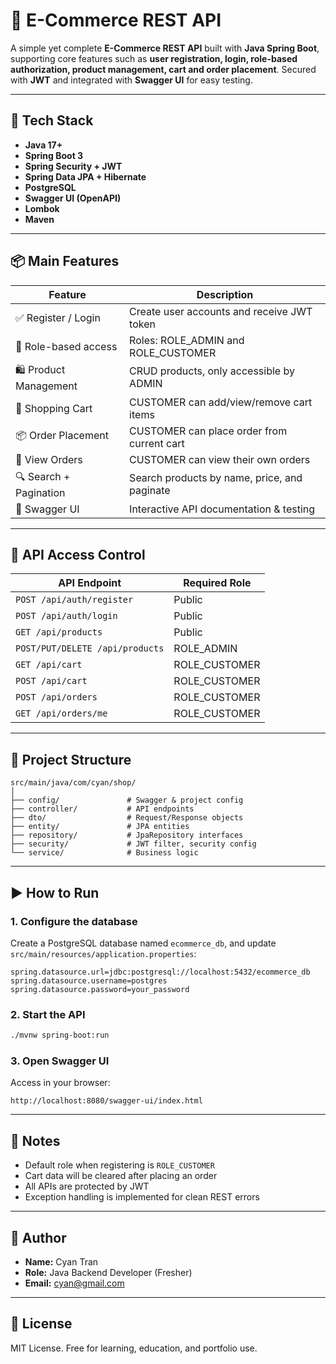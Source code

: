 # 🛒 E-Commerce REST API

A simple yet complete **E-Commerce REST API** built with **Java Spring Boot**, supporting core features such as **user registration, login, role-based authorization, product management, cart and order placement**. Secured with **JWT** and integrated with **Swagger UI** for easy testing.

---

## 🚀 Tech Stack

- **Java 17+**
- **Spring Boot 3**
- **Spring Security + JWT**
- **Spring Data JPA + Hibernate**
- **PostgreSQL**
- **Swagger UI (OpenAPI)**
- **Lombok**
- **Maven**

---

## 📦 Main Features

| Feature                | Description |
|------------------------|-------------|
| ✅ Register / Login     | Create user accounts and receive JWT token |
| 🔐 Role-based access    | Roles: ROLE_ADMIN and ROLE_CUSTOMER |
| 🛍 Product Management   | CRUD products, only accessible by ADMIN |
| 🛒 Shopping Cart        | CUSTOMER can add/view/remove cart items |
| 📦 Order Placement      | CUSTOMER can place order from current cart |
| 📜 View Orders          | CUSTOMER can view their own orders |
| 🔍 Search + Pagination  | Search products by name, price, and paginate |
| 📄 Swagger UI           | Interactive API documentation & testing |

---

## 🔐 API Access Control

| API Endpoint                    | Required Role     |
|---------------------------------|-------------------|
| `POST /api/auth/register`       | Public            |
| `POST /api/auth/login`          | Public            |
| `GET /api/products`             | Public            |
| `POST/PUT/DELETE /api/products` | ROLE_ADMIN        |
| `GET /api/cart`                 | ROLE_CUSTOMER     |
| `POST /api/cart`                | ROLE_CUSTOMER     |
| `POST /api/orders`              | ROLE_CUSTOMER     |
| `GET /api/orders/me`            | ROLE_CUSTOMER     |

---

## 📂 Project Structure

```
src/main/java/com/cyan/shop/
│
├── config/               # Swagger & project config
├── controller/           # API endpoints
├── dto/                  # Request/Response objects
├── entity/               # JPA entities
├── repository/           # JpaRepository interfaces
├── security/             # JWT filter, security config
└── service/              # Business logic
```

---

## ▶️ How to Run

### 1. Configure the database
Create a PostgreSQL database named `ecommerce_db`, and update `src/main/resources/application.properties`:

```properties
spring.datasource.url=jdbc:postgresql://localhost:5432/ecommerce_db
spring.datasource.username=postgres
spring.datasource.password=your_password
```

### 2. Start the API
```bash
./mvnw spring-boot:run
```

### 3. Open Swagger UI
Access in your browser:
```
http://localhost:8080/swagger-ui/index.html
```

---

## 📌 Notes

- Default role when registering is `ROLE_CUSTOMER`
- Cart data will be cleared after placing an order
- All APIs are protected by JWT
- Exception handling is implemented for clean REST errors

---

## 👤 Author

- **Name:** Cyan Tran
- **Role:** Java Backend Developer (Fresher)
- **Email:** [cyan@gmail.com](mailto:cyan@gmail.com)

---

## 📝 License

MIT License. Free for learning, education, and portfolio use.
